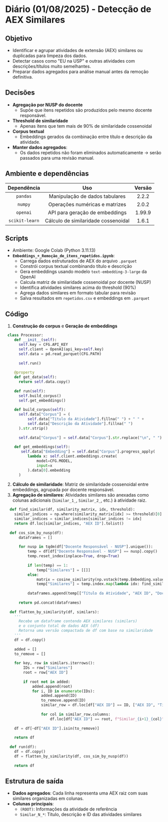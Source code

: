 # Diário (01/08/2025) - Detecção de AEX Similares

## Objetivo
- Identificar e agrupar atividades de extensão (AEX) similares ou duplicadas para limpeza dos dados.
- Detectar casos como "EU na USP" e outras atividades com descrições/títulos muito semelhantes.
- Preparar dados agregados para análise manual antes da remoção definitiva.

## Decisões
- **Agregação por NUSP do docente**
  - Supõe que itens repetidos são produzidos pelo mesmo docente responsável.
- **Threshold de similaridade**
  - Apenas itens que tem mais de 90% de similaridade cossenoidal
- **Corpus textual**
  - Embeddings gerados da combinação entre título e descrição da atividade.
- **Manter dados agregados**:
  - Os dados repetidos não foram eliminados automaticamente -> serão passados para uma revisão manual.

## Ambiente e dependências

| Dependência  | Uso                                            | Versão    |
| :----------: | :--------------------------------------------: | :-------: |
| `pandas`     | Manipulação de dados tabulares                 | 2.2.2         |
| `numpy`      | Operações numéricas e matrizes                 | 2.0.2         |
| `openai`     | API para geração de embeddings                 | 1.99.9         |
| `scikit-learn` | Cálculo de similaridade cossenoidal          | 1.6.1        |

## Scripts
- Ambiente: Google Colab (Python 3.11.13)
- **`Embeddings_+_Remoção_de_itens_repetidos.ipynb`**:
  - Carrega dados estruturados de AEX do arquivo `.parquet`
  - Constrói corpus textual combinando título e descrição
  - Gera embeddings usando modelo `text-embedding-3-large` da OpenAI
  - Calcula matriz de similaridade cossenoidal por docente (NUSP)
  - Identifica atividades similares acima do threshold (90%)
  - Agrega dados similares em formato tabular para revisão
  - Salva resultados em `repetidos.csv` e embeddings em `.parquet`

## Código
1. **Construção do corpus** e **Geração de embeddings**
  ```python
   class Processor:
      def __init__(self):
        self.key = CFG.API_KEY
        self.client = OpenAI(api_key=self.key)
        self.data = pd.read_parquet(CFG.PATH)
    
        self.run()
    
      @property
      def get_data(self):
        return self.data.copy()
    
      def run(self):
        self.build_corpus()
        self.get_embeddings()
    
      def build_corpus(self):
        self.data["Corpus"] = (
            self.data["Título da Atividade"].fillna(" ") + " " +
            self.data["Descrição da Atividade"].fillna(" ")
        ).str.strip()
    
        self.data["Corpus"] = self.data["Corpus"].str.replace("\n", " ")
    
      def get_embeddings(self):
         self.data["Embedding"] = self.data["Corpus"].progress_apply(
            lambda x: self.client.embeddings.create(
                model=CFG.MODEL,
                input=x
            ).data[0].embedding
        )
   ```

2. **Cálculo de similaridade**: Matriz de similaridade cossenoidal entre embeddings, agrupada por docente responsável.
3. **Agregação de similares**: Atividades similares são anexadas como colunas adicionais (`Similar_1_`, `Similar_2_`, etc.) à atividade raiz.
```python
  def find_similar(df, similarity_matrix, idx, threshold):
    similar_indices = np.where(similarity_matrix[idx] >= threshold)[0]
    similar_indices = similar_indices[similar_indices != idx]
    return df.loc[similar_indices, "AEX ID"].tolist()
  
  def cos_sim_by_nusp(df):
      dataframes = []
  
      for nusp in tqdm(df["Docente Responsável - NUSP"].unique()):
          temp = df[df["Docente Responsável - NUSP"] == nusp].copy()
          temp.reset_index(inplace=True, drop=True)
  
          if len(temp) == 1:
              temp["Similares"] = [[]]
          else:
              matrix = cosine_similarity(np.vstack(temp.Embedding.values))
              temp["Similares"] = temp.index.map(lambda idx: find_similar(temp, matrix, idx, CFG.THRESHOLD))
  
          dataframes.append(temp[["Título da Atividade", "AEX ID", "Docente Responsável - Nome", "Similares"]])
  
      return pd.concat(dataframes)
  
  def flatten_by_similarity(df, similars):
    '''
      Recebe um dataframe contendo AEX similares (similars)
      e o conjunto total de dados AEX (df)
      Retorna uma versão compactada de df com base na similaridade
    '''
    df = df.copy()
  
    added = []
    to_remove = []
  
    for key, row in similars.iterrows():
        IDs = row["Similares"]
        root = row["AEX ID"]
  
        if root not in added:
            added.append(root)
            for i, ID in enumerate(IDs):
                added.append(ID)
                to_remove.append(ID)
                similar_row = df.loc[df["AEX ID"] == ID, ["AEX ID", "Título da Atividade", "Descrição da Atividade"]]
  
                for col in similar_row.columns:
                    df.loc[df["AEX ID"] == root, f"Similar_{i+1}_{col}"] = similar_row.iloc[0][col] if not similar_row.empty else None
  
    df = df[~df["AEX ID"].isin(to_remove)]
  
    return df
  
  def run(df):
    df = df.copy()
    df = flatten_by_similarity(df, cos_sim_by_nusp(df))
  
    return df
```

## Estrutura de saída
- **Dados agregados**: Cada linha representa uma AEX raiz com suas similares organizadas em colunas.
- **Colunas principais**:
  - `(ROOT)`: Informações da atividade de referência
  - `Similar_N_*`: Título, descrição e ID das atividades similares
